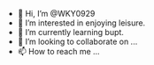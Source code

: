 - 👋 Hi, I’m @WKY0929
- 👀 I’m interested in enjoying leisure.
- 🌱 I’m currently learning bupt.
- 💞️ I’m looking to collaborate on ...
- 📫 How to reach me ...

<!---
WKY0929/WKY0929 is a ✨ special ✨ repository because its `README.md` (this file) appears on your GitHub profile.
You can click the Preview link to take a look at your changes.
--->
